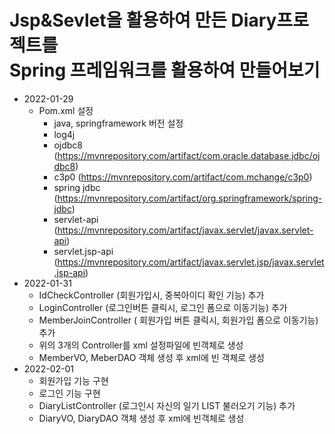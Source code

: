 # Jsp&Sevlet을 활용하여 만든 Diary프로젝트를 <br> Spring 프레임워크를 활용하여 만들어보기
* 2022-01-29
   * Pom.xml 설정
      * java, springframework 버전 설정
      * log4j
      * ojdbc8 (https://mvnrepository.com/artifact/com.oracle.database.jdbc/ojdbc8)
      * c3p0 (https://mvnrepository.com/artifact/com.mchange/c3p0)
      * spring jdbc (https://mvnrepository.com/artifact/org.springframework/spring-jdbc)
      * servlet-api (https://mvnrepository.com/artifact/javax.servlet/javax.servlet-api)
      * servlet.jsp-api (https://mvnrepository.com/artifact/javax.servlet.jsp/javax.servlet.jsp-api)
* 2022-01-31
   * IdCheckController (회원가입시, 중복아이디 확인 기능) 추가
   * LoginController (로그인버튼 클릭시, 로그인 폼으로 이동기능) 추가
   * MemberJoinController ( 회원가입 버튼 클릭시, 회원가입 폼으로 이동기능) 추가
   * 위의 3개의 Controller를 xml 설정파일에 빈객체로 생성
   * MemberVO, MeberDAO 객체 생성 후 xml에 빈 객체로 생성 
* 2022-02-01 
   * 회원가입 기능 구현
   * 로그인 기능 구현 
   * DiaryListController (로그인시 자신의 일기 LIST 불러오기 기능) 추가
   * DiaryVO, DiaryDAO 객체 생성 후 xml에 빈객체로 생성
